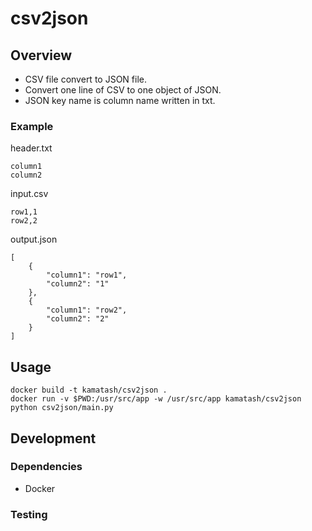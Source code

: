 # csv2json
## Overview
* CSV file convert to JSON file.
* Convert one line of CSV to one object of JSON.
* JSON key name is column name written in txt.
### Example
header.txt
```
column1
column2
```

input.csv
```
row1,1
row2,2
```

output.json
```
[
    {
        "column1": "row1",
        "column2": "1"
    },
    {
        "column1": "row2",
        "column2": "2"
    }
]
```


## Usage
```
docker build -t kamatash/csv2json .
docker run -v $PWD:/usr/src/app -w /usr/src/app kamatash/csv2json python csv2json/main.py
```

## Development
### Dependencies
* Docker

### Testing
